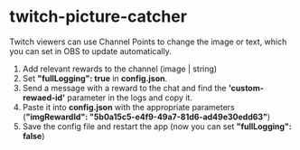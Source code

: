 # twitch-picture-catcher

Twitch viewers can use Channel Points to change the image or text, which you can set in OBS to update automatically.

1. Add relevant rewards to the channel (image | string)
2. Set **"fullLogging": true** in **config.json**.
3. Send a message with a reward to the chat and find the **'custom-rewaed-id'** parameter in the logs and copy it.
4. Paste it into **config.json** with the appropriate parameters (**"imgRewardId": "5b0a15c5-e4f9-49a7-81d6-ad49e30edd63"**)
5. Save the config file and restart the app (now you can set **"fullLogging": false**)
